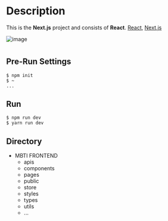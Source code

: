 # Description
This is the **Next.js** project and consists of **React**.
[React](https://ko.reactjs.org/), [Next.js](https://nextjs.org/)

![image](https://img.shields.io/badge/NextJS-NextJS-skyblue)

# 

## Pre-Run Settings
```
$ npm init
$ ~
...
```


## Run
```
$ npm run dev
$ yarn run dev
```


## Directory
* MBTI FRONTEND
  * apis
  * components
  * pages
  * public
  * store
  * styles
  * types
  * utils
   * ...
